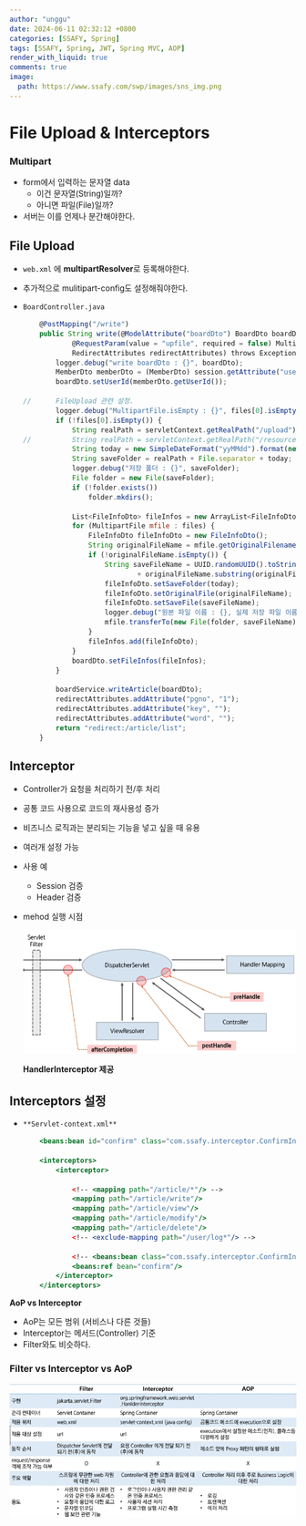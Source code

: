 ```yaml
---
author: "unggu"
date: 2024-06-11 02:32:12 +0800
categories: [SSAFY, Spring]
tags: [SSAFY, Spring, JWT, Spring MVC, AOP]
render_with_liquid: true
comments: true
image:
  path: https://www.ssafy.com/swp/images/sns_img.png
---
```


# File Upload & Interceptors

### Multipart

- form에서 입력하는 문자열 data
    - 이건 문자열(String)일까?
    - 아니면 파일(File)일까?
- 서버는 이를 언제나 분간해야한다.

## File Upload

- `web.xml` 에 **multipartResolver**로 등록해야한다.
- 추가적으로  mulitipart-config도 설정해줘야한다.
- `BoardController.java`
    
    ```jsx
    	@PostMapping("/write")
    	public String write(@ModelAttribute("boardDto") BoardDto boardDto,
    			@RequestParam(value = "upfile", required = false) MultipartFile[] files, HttpSession session,
    			RedirectAttributes redirectAttributes) throws Exception {
    		logger.debug("write boardDto : {}", boardDto);
    		MemberDto memberDto = (MemberDto) session.getAttribute("userinfo");
    		boardDto.setUserId(memberDto.getUserId());
    
    //		FileUpload 관련 설정.
    		logger.debug("MultipartFile.isEmpty : {}", files[0].isEmpty());
    		if (!files[0].isEmpty()) {
    			String realPath = servletContext.getRealPath("/upload");
    //			String realPath = servletContext.getRealPath("/resources/img");
    			String today = new SimpleDateFormat("yyMMdd").format(new Date());
    			String saveFolder = realPath + File.separator + today;
    			logger.debug("저장 폴더 : {}", saveFolder);
    			File folder = new File(saveFolder);
    			if (!folder.exists())
    				folder.mkdirs();
    			
    			List<FileInfoDto> fileInfos = new ArrayList<FileInfoDto>();
    			for (MultipartFile mfile : files) {
    				FileInfoDto fileInfoDto = new FileInfoDto();
    				String originalFileName = mfile.getOriginalFilename();
    				if (!originalFileName.isEmpty()) {
    					String saveFileName = UUID.randomUUID().toString()
    							+ originalFileName.substring(originalFileName.lastIndexOf('.'));
    					fileInfoDto.setSaveFolder(today);
    					fileInfoDto.setOriginalFile(originalFileName);
    					fileInfoDto.setSaveFile(saveFileName);
    					logger.debug("원본 파일 이름 : {}, 실제 저장 파일 이름 : {}", mfile.getOriginalFilename(), saveFileName);
    					mfile.transferTo(new File(folder, saveFileName));
    				}
    				fileInfos.add(fileInfoDto);
    			}
    			boardDto.setFileInfos(fileInfos);
    		}
    
    		boardService.writeArticle(boardDto);
    		redirectAttributes.addAttribute("pgno", "1");
    		redirectAttributes.addAttribute("key", "");
    		redirectAttributes.addAttribute("word", "");
    		return "redirect:/article/list";
    	}
    ```
    

## Interceptor

- Controller가 요청을 처리하기 전/후 처리
- 공통 코드 사용으로 코드의 재사용성 증가
- 비즈니스 로직과는 분리되는 기능을 넣고 싶을 때 유용
- 여러개 설정 가능
- 사용 예
    - Session 검증
    - Header 검증
- mehod 실행 시점
    
    ![Untitled](resources/fiimg/Untitled.png)
    
    **HandlerInterceptor 제공**
    

## Interceptors 설정

- `**Servlet-context.xml**`
    
    ```jsx
    	<beans:bean id="confirm" class="com.ssafy.interceptor.ConfirmInterceptor"/>
    
    	<interceptors>
    		<interceptor>
    		
    			<!-- <mapping path="/article/*"/> -->
    			<mapping path="/article/write"/>
    			<mapping path="/article/view"/>
    			<mapping path="/article/modify"/>
    			<mapping path="/article/delete"/>
    			<!-- <exclude-mapping path="/user/log*"/> -->
    			
    			<!-- <beans:bean class="com.ssafy.interceptor.ConfirmInterceptor"/> -->
    			<beans:ref bean="confirm"/>
    		</interceptor>
    	</interceptors>
    ```
    

**AoP vs Interceptor**

- AoP는 모든 범위 (서비스나 다른 것들)
- Interceptor는 메서드(Controller) 기준
- Filter와도 비슷하다.

### Filter vs Interceptor vs AoP

![Untitled](resources/fiimg/Untitled%201.png)